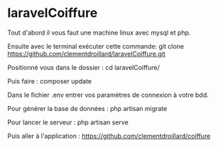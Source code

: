 # laravelCoiffure

Tout d'abord il vous faut une machine linux avec mysql et php.

Ensuite avec le terminal exécuter cette commande:
git clone https://github.com/clementdroillard/laravelCoiffure.git

Positionné vous dans le dossier : 
cd laravelCoiffure/

Puis faire :
composer update

Dans le fichier .env entrer vos paramètres de connexion à votre bdd.

Pour générer la base de données :
php artisan migrate

Pour lancer le serveur :
php artisan serve

Puis aller à l'application : 
https://github.com/clementdroillard/coiffure
